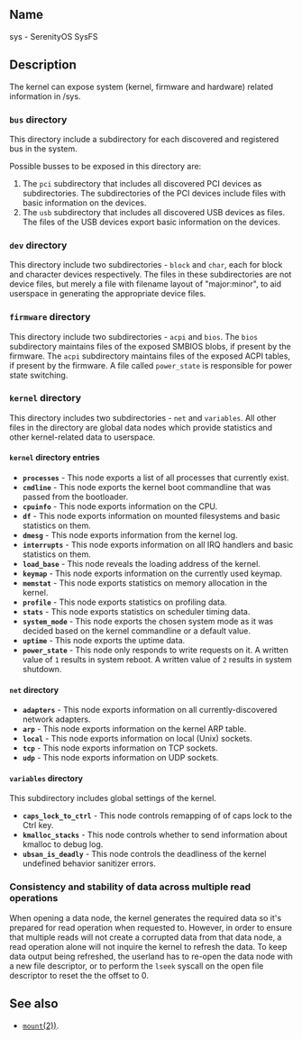 ## Name

sys - SerenityOS SysFS

## Description

The kernel can expose system (kernel, firmware and hardware) related information in /sys.

### `bus` directory

This directory include a subdirectory for each discovered and registered bus in the system.

Possible busses to be exposed in this directory are:
1. The `pci` subdirectory that includes all discovered PCI devices as subdirectories.
The subdirectories of the PCI devices include files with basic information on the devices.
2. The `usb` subdirectory that includes all discovered USB devices as files.
The files of the USB devices export basic information on the devices.

### `dev` directory

This directory include two subdirectories - `block` and `char`, each for block
and character devices respectively. The files in these subdirectories are not
device files, but merely a file with filename layout of "major:minor", to aid
userspace in generating the appropriate device files.

### `firmware` directory

This directory include two subdirectories - `acpi` and `bios`.
The `bios` subdirectory maintains files of the exposed SMBIOS blobs, if present
by the firmware.
The `acpi` subdirectory maintains files of the exposed ACPI tables, if present
by the firmware.
A file called `power_state` is responsible for power state switching.

### `kernel` directory

This directory includes two subdirectories - `net` and `variables`.
All other files in the directory are global data nodes which provide statistics
and other kernel-related data to userspace.

#### `kernel` directory entries

* **`processes`** - This node exports a list of all processes that currently exist.
* **`cmdline`** - This node exports the kernel boot commandline that was passed from the bootloader.
* **`cpuinfo`** - This node exports information on the CPU.
* **`df`** - This node exports information on mounted filesystems and basic statistics on
them.
* **`dmesg`** - This node exports information from the kernel log.
* **`interrupts`** - This node exports information on all IRQ handlers and basic statistics on
them.
* **`load_base`** - This node reveals the loading address of the kernel.
* **`keymap`** - This node exports information on the currently used keymap.
* **`memstat`** - This node exports statistics on memory allocation in the kernel.
* **`profile`** - This node exports statistics on profiling data.
* **`stats`** - This node exports statistics on scheduler timing data.
* **`system_mode`** - This node exports the chosen system mode as it was decided based on the kernel commandline or a default value.
* **`uptime`** - This node exports the uptime data.
* **`power_state`** - This node only responds to write requests on it. A written value of `1` results
in system reboot. A written value of `2` results in system shutdown.

#### `net` directory

* **`adapters`** - This node exports information on all currently-discovered network adapters.
* **`arp`** - This node exports information on the kernel ARP table.
* **`local`** - This node exports information on local (Unix) sockets.
* **`tcp`** - This node exports information on TCP sockets.
* **`udp`** - This node exports information on UDP sockets.

#### `variables` directory

This subdirectory includes global settings of the kernel.

* **`caps_lock_to_ctrl`** - This node controls remapping of of caps lock to the Ctrl key.
* **`kmalloc_stacks`** - This node controls whether to send information about kmalloc to debug log.
* **`ubsan_is_deadly`** - This node controls the deadliness of the kernel undefined behavior
sanitizer errors.

### Consistency and stability of data across multiple read operations

When opening a data node, the kernel generates the required data so it's prepared
for read operation when requested to. However, in order to ensure that multiple reads
will not create a corrupted data from that data node, a read operation alone will
not inquire the kernel to refresh the data.
To keep data output being refreshed, the userland has to re-open the data node with a 
new file descriptor, or to perform the `lseek` syscall on the open file descriptor to
reset the the offset to 0.

## See also

* [`mount`(2))](help://man/2/mount).
